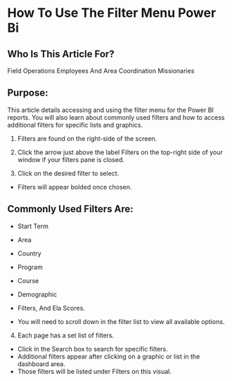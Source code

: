 # How To Use The Filter Menu Power Bi

## Who Is This Article For?

Field Operations Employees And Area Coordination Missionaries

## Purpose:

This article details accessing and using the filter menu for the Power BI reports. You will also learn about commonly used filters and how to access additional filters for specific lists and graphics.

1. Filters are found on the right-side of the screen.

2. Click the arrow just above the label Filters on the top-right side of your window if your filters pane is closed.

3. Click on the desired filter to select.
- Filters will appear bolded once chosen.

## Commonly Used Filters Are:
- Start Term
- Area
- Country
- Program
- Course
- Demographic
- Filters, And Ela Scores.

- You will need to scroll down in the filter list to view all available options.

4. Each page has a set list of filters.
- Click in the Search box to search for specific filters.
- Additional filters appear after clicking on a graphic or list in the dashboard area.
- Those filters will be listed under Filters on this visual.

